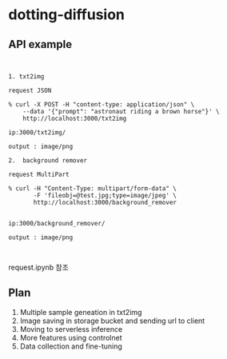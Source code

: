 # dotting-diffusion



## API example
```


1. txt2img

request JSON

% curl -X POST -H "content-type: application/json" \
    --data '{"prompt": "astronaut riding a brown horse"}' \
    http://localhost:3000/txt2img

ip:3000/txt2img/

output : image/png

```

```
2.  background remover

request MultiPart

% curl -H "Content-Type: multipart/form-data" \
       -F 'fileobj=@test.jpg;type=image/jpeg' \
       http://localhost:3000/background_remover


ip:3000/background_remover/

output : image/png



```

request.ipynb 참조


## Plan


1. Multiple sample geneation in txt2img
2. Image saving in storage bucket and sending url to client
3. Moving to serverless inference
4. More features using controlnet
5. Data collection and fine-tuning

